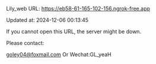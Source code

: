 Lily_web URL: https://eb58-61-165-102-156.ngrok-free.app

Updated at: 2024-12-06 00:13:45

If you cannot open this URL, the server might be down.

Please contact: 

goley04@foxmail.com Or Wechat:GL_yeaH